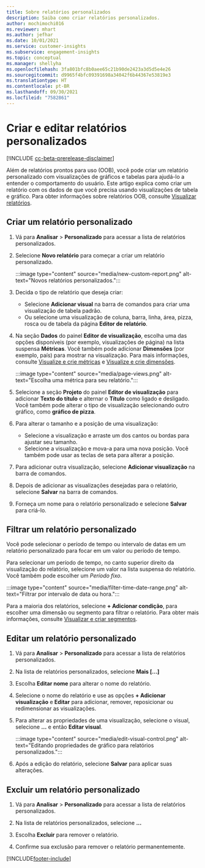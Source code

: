 ```yaml
---
title: Sobre relatórios personalizados
description: Saiba como criar relatórios personalizados.
author: mochimochi016
ms.reviewer: mhart
ms.author: jefhar
ms.date: 10/01/2021
ms.service: customer-insights
ms.subservice: engagement-insights
ms.topic: conceptual
ms.manager: shellyha
ms.openlocfilehash: 3fa801bfc8b0aee65c21b90de2423a3d5d5e4e26
ms.sourcegitcommit: d9965f4bfc09391698a34042f6b44367e53819e3
ms.translationtype: HT
ms.contentlocale: pt-BR
ms.lasthandoff: 09/30/2021
ms.locfileid: "7582861"
---
```

# <a name="create-and-edit-custom-reports"></a>Criar e editar relatórios personalizados

[!INCLUDE [cc-beta-prerelease-disclaimer](includes/cc-beta-prerelease-disclaimer.md)]

Além de relatórios prontos para uso (OOB), você pode criar um relatório personalizado com visualizações de gráficos e tabelas para ajudá-lo a entender o comportamento do usuário. Este artigo explica como criar um relatório com os dados de que você precisa usando visualizações de tabela e gráfico. Para obter informações sobre relatórios OOB, consulte [Visualizar relatórios](view-reports.md).

## <a name="create-a-custom-report"></a>Criar um relatório personalizado

1. Vá para **Analisar** > **Personalizado** para acessar a lista de relatórios personalizados.

1. Selecione **Novo relatório** para começar a criar um relatório personalizado.

   :::image type="content" source="media/new-custom-report.png" alt-text="Novos relatórios personalizados.":::

1. Decida o tipo de relatório que deseja criar:

    - Selecione **Adicionar visual** na barra de comandos para criar uma visualização de tabela padrão.
    - Ou selecione uma visualização de coluna, barra, linha, área, pizza, rosca ou de tabela da página **Editor de relatório**.

1. Na seção **Dados** do painel **Editor de visualização**, escolha uma das opções disponíveis (por exemplo, visualizações de página) na lista suspensa **Métricas**. Você também pode adicionar **Dimensões** (por exemplo, país) para mostrar na visualização. Para mais informações, consulte [Visualize e crie métricas](metrics.md) e [Visualize e crie dimensões](dimensions.md).

   :::image type="content" source="media/page-views.png" alt-text="Escolha uma métrica para seu relatório.":::

1. Selecione a seção **Projeto** do painel **Editor de visualização** para adicionar **Texto do título** e alternar o **Título** como ligado e desligado.  Você também pode alterar o tipo de visualização selecionando outro gráfico, como **gráfico de pizza**.

1. Para alterar o tamanho e a posição de uma visualização:
   - Selecione a visualização e arraste um dos cantos ou bordas para ajustar seu tamanho.
   - Selecione a visualização e mova-a para uma nova posição. Você também pode usar as teclas de seta para alterar a posição.
1. Para adicionar outra visualização, selecione **Adicionar visualização** na barra de comandos.
1. Depois de adicionar as visualizações desejadas para o relatório, selecione **Salvar** na barra de comandos.

1. Forneça um nome para o relatório personalizado e selecione **Salvar** para criá-lo.
 
## <a name="filter-a-custom-report"></a>Filtrar um relatório personalizado

Você pode selecionar o período de tempo ou intervalo de datas em um relatório personalizado para focar em um valor ou período de tempo.

Para selecionar um período de tempo, no canto superior direito da visualização do relatório, selecione um valor na lista suspensa do relatório. Você também pode escolher um *Período fixo*.

:::image type="content" source="media/filter-time-date-range.png" alt-text="Filtrar por intervalo de data ou hora.":::

Para a maioria dos relatórios, selecione **+ Adicionar condição**, para escolher uma dimensão ou segmento para filtrar o relatório. Para obter mais informações, consulte [Visualizar e criar segmentos](segments.md).

## <a name="edit-a-custom-report"></a>Editar um relatório personalizado

1. Vá para **Analisar** > **Personalizado** para acessar a lista de relatórios personalizados.

1. Na lista de relatórios personalizados, selecione **Mais [...]** 

1. Escolha **Editar nome** para alterar o nome do relatório.

1. Selecione o nome do relatório e use as opções **+ Adicionar visualização** e **Editar** para adicionar, remover, reposicionar ou redimensionar as visualizações.

1. Para alterar as propriedades de uma visualização, selecione o visual, selecione **...** e então **Editar visual**.

   :::image type="content" source="media/edit-visual-control.png" alt-text="Editando propriedades de gráfico para relatórios personalizados.":::

1. Após a edição do relatório, selecione **Salvar** para aplicar suas alterações. 

## <a name="delete-a-custom-report"></a>Excluir um relatório personalizado

1. Vá para **Analisar** > **Personalizado** para acessar a lista de relatórios personalizados.

1. Na lista de relatórios personalizados, selecione **...**

1. Escolha **Excluir** para remover o relatório.

1. Confirme sua exclusão para remover o relatório permanentemente.


[!INCLUDE[footer-include](../includes/footer-banner.md)]
